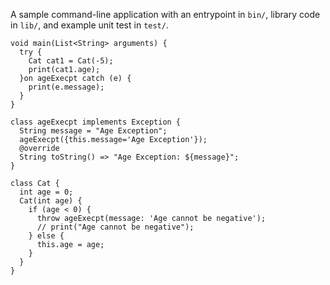 A sample command-line application with an entrypoint in `bin/`, library code
in `lib/`, and example unit test in `test/`.

```
void main(List<String> arguments) {
  try {
    Cat cat1 = Cat(-5);
    print(cat1.age);
  }on ageExecpt catch (e) {
    print(e.message);
  }
}

class ageExecpt implements Exception {
  String message = "Age Exception";
  ageExecpt({this.message='Age Exception'});
  @override
  String toString() => "Age Exception: ${message}";
}

class Cat {
  int age = 0;
  Cat(int age) {
    if (age < 0) {
      throw ageExecpt(message: 'Age cannot be negative');
      // print("Age cannot be negative");
    } else {
      this.age = age;
    }
  }
}

```
